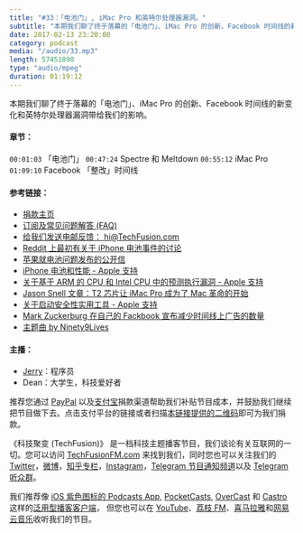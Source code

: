 ```yaml
---
title: "#33：「电池门」, iMac Pro 和英特尔处理器漏洞。"
subtitle: "本期我们聊了终于落幕的「电池门」、iMac Pro 的创新、Facebook 时间线的新变化和英特尔处理器漏洞带给我们的影响。"
date: 2017-02-13 23:20:00
category: podcast
media: "/audio/33.mp3"
length: 57451890 
type: "audio/mpeg"
duration: 01:19:12
---
```

本期我们聊了终于落幕的「电池门」、iMac Pro 的创新、Facebook 时间线的新变化和英特尔处理器漏洞带给我们的影响。

#### 章节：

```00:01:03``` 「电池门」
```00:47:24``` Spectre 和 Meltdown
```00:55:12``` iMac Pro
```01:09:10``` Facebook 「整改」时间线

#### 参考链接：

- [捐款主页](https://techfusionfm.com/donate)
- [订阅及常见问题解答 (FAQ)](https://techfusionfm.com/faq)
- [给我们发送电邮反馈： hi@TechFusion.com](mailto:hi@techfusionfm.com)
- [Reddit 上最初有关于 iPhone 电池事件的讨论](https://www.reddit.com/r/iphone/comments/7inu45/psa_iphone_slow_try_replacing_your_battery/)
- [苹果就电池问题发布的公开信](https://www.apple.com/iphone-battery-and-performance/)
- [iPhone 电池和性能 - Apple 支持](https://support.apple.com/zh-cn/HT208387)
- [关于基于 ARM 的 CPU 和 Intel CPU 中的预测执行漏洞 - Apple 支持](https://support.apple.com/zh-cn/HT208394)
- [Jason Snell 文章：T2 芯片让 iMac Pro 成为了 Mac 革命的开始](https://www.macworld.com/article/3245764/macs/the-t2-chip-makes-the-imac-pro-the-start-of-a-mac-revolution.html)
- [关于启动安全性实用工具 - Apple 支持](https://support.apple.com/zh-cn/HT208198)
- [Mark Zuckerburg 在自己的 Fackbook 宣布减少时间线上广告的数量](https://www.facebook.com/zuck/posts/10104413015393571)
- [主题曲 by Ninety9Lives](http://99l.tv/BleedingThroughYU)

#### 主播：
- [Jerry](https://twitter.com/jerryfzhang)：程序员
- Dean：大学生，科技爱好者

推荐您通过 [PayPal](https://paypal.me/techfusionfm/5) 以及[支付宝](HTTPS://QR.ALIPAY.COM/FKX09288AJOENI0MVZXM12)捐款渠道帮助我们补贴节目成本，并鼓励我们继续把节目做下去。点击支付平台的链接或者扫描[本链接提供的二维码](https://techfusionfm.com/images/QR.JPG)即可为我们捐款。

《科技聚变 (TechFusion)》 是一档科技主题播客节目，我们谈论有关互联网的一切。您可以访问 [TechFusionFM.com](https://TechFusionFM.com) 来找到我们，同时您也可以关注我们的 [Twitter](http://twitter.com/TechFusionFM)，[微博](https://TechFusionFM.com/images/Weibo-Icon-BW.svg)，[知乎专栏](https://zhuanlan.zhihu.com/TechFusion)，[Instagram](http://instagram.com/TechFusionFM)，[Telegram 节目通知频道](https://t.me/TechFusionFM)以及 [Telegram 听众群](https://t.me/TechFusionChat)。

我们推荐像 [iOS 紫色图标的 Podcasts App](https://itunes.apple.com/cn/podcast/id1202658654), [PocketCasts](http://pca.st/podcast/28fcd200-cc7c-0134-10da-25324e2a541d), [OverCast](https://overcast.fm) 和 [Castro](http://supertop.co/castro/) 这样的[泛用型播客客户端](https://techfusionfm.com/faq)， 但您也可以在 [YouTube](https://www.youtube.com/channel/UC6uvHf21Tjm5lepw6P2Ki-Q)、[荔枝 FM](https://www.lizhi.fm/1494013/)、[喜马拉雅](http://www.ximalaya.com/72456289/album/6648521)和[网易云音乐](http://music.163.com/#/djradio?id=347498120)收听我们的节目。
